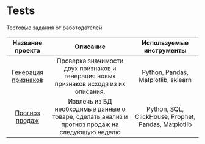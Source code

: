 # Tests
Тестовые задания от работодателей

| Название проекта | Описание | Используемые инструменты |
| :--------------: | :------: | :----------------------: |
| [Генерация признаков](Генерация%20признаков) | Проверка значимости двух признаков и генерация новых признаков исходя из их описания. | Python, Pandas, Matplotlib, sklearn |
| [Прогноз продаж](Прогноз%20продаж%20на%20будущую%20неделю) | Извлечь из БД необходимые данные о товаре, сделать анализ и прогноз продаж на следующую неделю | Python, SQL, ClickHouse, Prophet, Pandas, Matplotlib |
